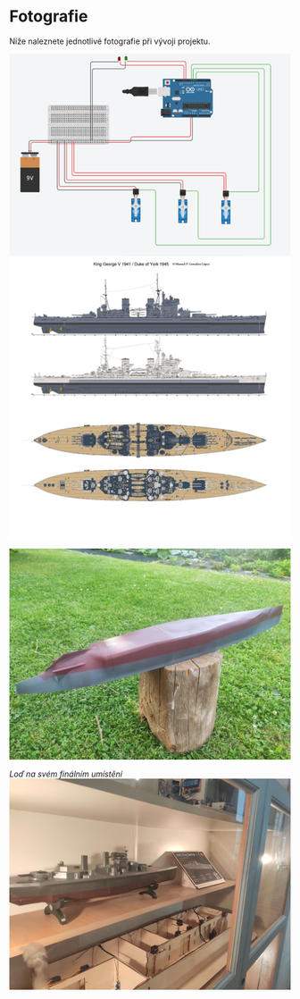 # Fotografie

Níže naleznete jednotlivé fotografie při vývoji projektu.

![Arduino](../public/george/arduino.png)
![Náčrt](../public/george/nacrt.jpg)

![Loď na špalku](../public/george/spalek.jpg)

*Loď na svém finálním umístění*
![Arduino](../public/george/policka.jpg)